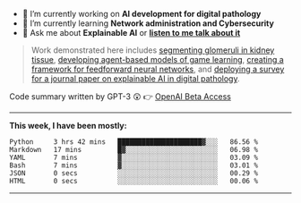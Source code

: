 - 🔭 I’m currently working on **AI development for digital pathology**
- 🌱 I’m currently learning **Network administration and Cybersecurity**
- 💬 Ask me about **Explainable AI** or **[listen to me talk about it](https://www.empaia.org/academy-2-3)**

> Work demonstrated here includes [segmenting glomeruli in kidney tissue](https://github.com/theodore-evans/glomeruli-segmentation), [developing agent-based models of game learning](https://github.com/theodore-evans/k-level-reasoning), [creating a framework for feedforward neural networks](https://github.com/theodore-evans/feedforward-neural-network), and [deploying a survey for a journal paper on explainable AI in digital pathology](https://github.com/theodore-evans/xai-in-digital-pathology). 

Code summary written by GPT-3 :astonished: 👉 [OpenAI Beta Access](https://beta.openai.com/)

-------

**This week, I have been mostly:**
<!--START_SECTION:waka-->

```text
Python     3 hrs 42 mins   █████████████████████▓░░░   86.56 %
Markdown   17 mins         █▓░░░░░░░░░░░░░░░░░░░░░░░   06.98 %
YAML       7 mins          ▓░░░░░░░░░░░░░░░░░░░░░░░░   03.09 %
Bash       7 mins          ▓░░░░░░░░░░░░░░░░░░░░░░░░   03.01 %
JSON       0 secs          ░░░░░░░░░░░░░░░░░░░░░░░░░   00.29 %
HTML       0 secs          ░░░░░░░░░░░░░░░░░░░░░░░░░   00.06 %
```

<!--END_SECTION:waka-->

-------
